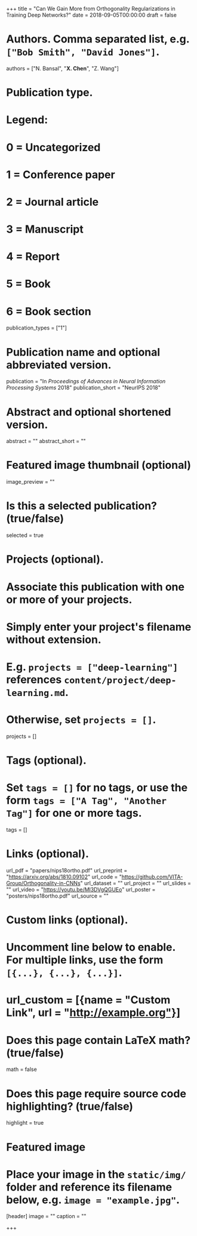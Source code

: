 +++
title = "Can We Gain More from Orthogonality Regularizations in Training Deep Networks?"
date = 2018-09-05T00:00:00
draft = false

# Authors. Comma separated list, e.g. `["Bob Smith", "David Jones"]`.
authors = ["N. Bansal", "**X. Chen**", "Z. Wang"]

# Publication type.
# Legend:
# 0 = Uncategorized
# 1 = Conference paper
# 2 = Journal article
# 3 = Manuscript
# 4 = Report
# 5 = Book
# 6 = Book section
publication_types = ["1"]

# Publication name and optional abbreviated version.
publication = "In *Proceedings of Advances in Neural Information Processing Systems* 2018"
publication_short = "NeurIPS 2018"

# Abstract and optional shortened version.
abstract = ""
abstract_short = ""

# Featured image thumbnail (optional)
image_preview = ""

# Is this a selected publication? (true/false)
selected = true

# Projects (optional).
#   Associate this publication with one or more of your projects.
#   Simply enter your project's filename without extension.
#   E.g. `projects = ["deep-learning"]` references `content/project/deep-learning.md`.
#   Otherwise, set `projects = []`.
projects = []

# Tags (optional).
#   Set `tags = []` for no tags, or use the form `tags = ["A Tag", "Another Tag"]` for one or more tags.
tags = []

# Links (optional).
url_pdf = "papers/nips18ortho.pdf"
url_preprint = "https://arxiv.org/abs/1810.09102"
url_code = "https://github.com/VITA-Group/Orthogonality-in-CNNs"
url_dataset = ""
url_project = ""
url_slides = ""
url_video = "https://youtu.be/Ml3DVgQGUEo"
url_poster = "posters/nips18ortho.pdf"
url_source = ""

# Custom links (optional).
#   Uncomment line below to enable. For multiple links, use the form `[{...}, {...}, {...}]`.
# url_custom = [{name = "Custom Link", url = "http://example.org"}]

# Does this page contain LaTeX math? (true/false)
math = false

# Does this page require source code highlighting? (true/false)
highlight = true

# Featured image
# Place your image in the `static/img/` folder and reference its filename below, e.g. `image = "example.jpg"`.
[header]
image = ""
caption = ""

+++
